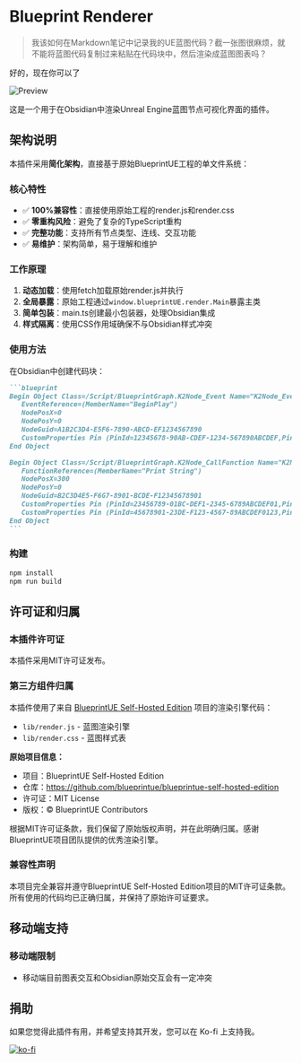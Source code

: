 # Blueprint Renderer

> 我该如何在Markdown笔记中记录我的UE蓝图代码？截一张图很麻烦，就不能将蓝图代码复制过来粘贴在代码块中，然后渲染成蓝图图表吗？

好的，现在你可以了

![Preview](https://raw.githubusercontent.com/goderyu/obsidian-blueprint-renderer/refs/heads/main/resources/preview.gif)

这是一个用于在Obsidian中渲染Unreal Engine蓝图节点可视化界面的插件。

## 架构说明

本插件采用**简化架构**，直接基于原始BlueprintUE工程的单文件系统：


### 核心特性

- ✅ **100%兼容性**：直接使用原始工程的render.js和render.css
- ✅ **零重构风险**：避免了复杂的TypeScript重构
- ✅ **完整功能**：支持所有节点类型、连线、交互功能
- ✅ **易维护**：架构简单，易于理解和维护

### 工作原理

1. **动态加载**：使用fetch加载原始render.js并执行
2. **全局暴露**：原始工程通过`window.blueprintUE.render.Main`暴露主类
3. **简单包装**：main.ts创建最小包装器，处理Obsidian集成
4. **样式隔离**：使用CSS作用域确保不与Obsidian样式冲突

### 使用方法

在Obsidian中创建代码块：

````markdown
```blueprint
Begin Object Class=/Script/BlueprintGraph.K2Node_Event Name="K2Node_Event_0"
   EventReference=(MemberName="BeginPlay")
   NodePosX=0
   NodePosY=0
   NodeGuid=A1B2C3D4-E5F6-7890-ABCD-EF1234567890
   CustomProperties Pin (PinId=12345678-90AB-CDEF-1234-567890ABCDEF,PinName="exec",Direction="EGPD_Output",PinType.PinCategory="exec")
End Object

Begin Object Class=/Script/BlueprintGraph.K2Node_CallFunction Name="K2Node_CallFunction_0"
   FunctionReference=(MemberName="Print String")
   NodePosX=300
   NodePosY=0
   NodeGuid=B2C3D4E5-F6G7-8901-BCDE-F12345678901
   CustomProperties Pin (PinId=23456789-01BC-DEF1-2345-6789ABCDEF01,PinName="exec",Direction="EGPD_Input",PinType.PinCategory="exec",LinkedTo=(K2Node_Event_0 12345678-90AB-CDEF-1234-567890ABCDEF,))
   CustomProperties Pin (PinId=45678901-23DE-F123-4567-89ABCDEF0123,PinName="In String",Direction="EGPD_Input",PinType.PinCategory="string",DefaultValue="Hello World!")
End Object
```
````

### 构建

```bash
npm install
npm run build
```

## 许可证和归属

### 本插件许可证
本插件采用MIT许可证发布。

### 第三方组件归属
本插件使用了来自 [BlueprintUE Self-Hosted Edition](https://github.com/blueprintue/blueprintue-self-hosted-edition) 项目的渲染引擎代码：

- `lib/render.js` - 蓝图渲染引擎
- `lib/render.css` - 蓝图样式表

**原始项目信息：**
- 项目：BlueprintUE Self-Hosted Edition
- 仓库：https://github.com/blueprintue/blueprintue-self-hosted-edition
- 许可证：MIT License
- 版权：© BlueprintUE Contributors

根据MIT许可证条款，我们保留了原始版权声明，并在此明确归属。感谢BlueprintUE项目团队提供的优秀渲染引擎。

### 兼容性声明

本项目完全兼容并遵守BlueprintUE Self-Hosted Edition项目的MIT许可证条款。所有使用的代码均已正确归属，并保持了原始许可证要求。 

## 移动端支持

### 移动端限制

- 移动端目前图表交互和Obsidian原始交互会有一定冲突


## 捐助

如果您觉得此插件有用，并希望支持其开发，您可以在 Ko-fi 上支持我。

[![ko-fi](https://ko-fi.com/img/githubbutton_sm.svg)](https://ko-fi.com/goderyu)